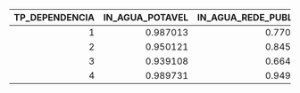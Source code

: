 |   TP_DEPENDENCIA |   IN_AGUA_POTAVEL |   IN_AGUA_REDE_PUBLICA |   IN_AGUA_POCO_ARTESIANO |   IN_AGUA_CACIMBA |   IN_AGUA_FONTE_RIO |   IN_AGUA_INEXISTENTE |   IN_ENERGIA_REDE_PUBLICA |   IN_ENERGIA_GERADOR_FOSSIL |   IN_ENERGIA_RENOVAVEL |   IN_ENERGIA_INEXISTENTE |   IN_ESGOTO_REDE_PUBLICA |   IN_ESGOTO_FOSSA_SEPTICA |   IN_ESGOTO_FOSSA_COMUM |   IN_ESGOTO_FOSSA |   IN_ESGOTO_INEXISTENTE |   IN_LIXO_SERVICO_COLETA |   IN_LIXO_QUEIMA |   IN_LIXO_ENTERRA |   IN_LIXO_DESTINO_FINAL_PUBLICO |   IN_LIXO_DESCARTA_OUTRA_AREA |   IN_TRATAMENTO_LIXO_SEPARACAO |   IN_TRATAMENTO_LIXO_REUTILIZA |   IN_TRATAMENTO_LIXO_RECICLAGEM |   IN_TRATAMENTO_LIXO_INEXISTENTE |
|-----------------:|------------------:|-----------------------:|-------------------------:|------------------:|--------------------:|----------------------:|--------------------------:|----------------------------:|-----------------------:|-------------------------:|-------------------------:|--------------------------:|------------------------:|------------------:|------------------------:|-------------------------:|-----------------:|------------------:|--------------------------------:|------------------------------:|-------------------------------:|-------------------------------:|--------------------------------:|---------------------------------:|
|                1 |          0.987013 |               0.770563 |                0.349206  |         0.0721501 |          0.034632   |           0           |                  0.989899 |                  0.041847   |             0.150072   |              0           |                 0.632035 |                 0.376623  |               0.038961  |          0.415584 |              0.001443   |                 0.972583 |       0.010101   |        0.00577201 |                       0.041847  |                    0.00721501 |                       0.66811  |                      0.178932  |                        0.220779 |                         0.44733  |
|                2 |          0.950121 |               0.845528 |                0.140002  |         0.0424909 |          0.0219604  |           0.0097375   |                  0.978721 |                  0.00527731 |             0.00340472 |              0.0146403   |                 0.62497  |                 0.241224  |               0.128562  |          0.369787 |              0.0320044  |                 0.75149  |       0.0841306  |        0.0240373  |                       0.202411  |                    0.0182833  |                       0.325866 |                      0.0513432 |                        0.130435 |                         0.654285 |
|                3 |          0.939108 |               0.664436 |                0.1821    |         0.128764  |          0.0583423  |           0.0303577   |                  0.953886 |                  0.015244   |             0.0071753  |              0.0262722   |                 0.428368 |                 0.275974  |               0.249302  |          0.525276 |              0.0603618  |                 0.647256 |       0.271349   |        0.0307114  |                       0.0998399 |                    0.0435543  |                       0.338607 |                      0.107099  |                        0.153576 |                         0.771731 |
|                4 |          0.989731 |               0.949286 |                0.0958071 |         0.0211715 |          0.00274986 |           0.000365026 |                  0.994427 |                  0.00355292 |             0.0224856  |              4.86701e-05 |                 0.890395 |                 0.0808654 |               0.0365756 |          0.117441 |              0.00335824 |                 0.826345 |       0.00776288 |        0.00420996 |                       0.180323  |                    0.00265252 |                       0.673862 |                      0.262478  |                        0.364101 |                         0.659772 |